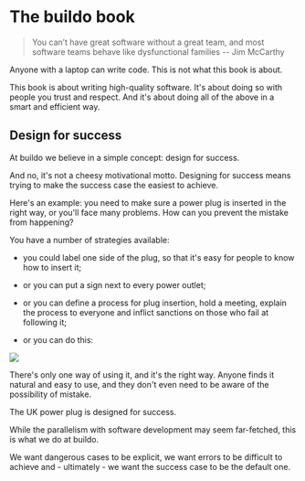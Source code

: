 # The buildo book


> You can’t have great software without a great team, and most software teams behave like dysfunctional families 
--  Jim McCarthy

Anyone with a laptop can write code. This is not what this book is about.

This book is about writing high-quality software. It's about doing so with people you trust and respect. And it's about doing all of the above in a smart and efficient way.

## Design for success
At buildo we believe in a simple concept: design for success.

And no, it's not a cheesy motivational motto.
Designing for success means trying to make the success case the easiest to achieve.

Here's an example: you need to make sure a power plug is inserted in the right way, or you'll face many problems.
How can you prevent the mistake from happening?

You have a number of strategies available:

- you could label one side of the plug, so that it's easy for people to know how to insert it;

- or you can put a sign next to every power outlet;

- or you can define a process for plug insertion, hold a meeting, explain the process to everyone and inflict sanctions on those who fail at following it;

- or you can do this:



![](http://www.schurter.com/var/schurter/storage/ilcatalogue/files/image/datasheet/IM0010572_large.jpg)


There's only one way of using it, and it's the right way. Anyone finds it natural and easy to use, and they don't even need to be aware of the possibility of mistake.

The UK power plug is designed for success.

While the parallelism with software development may seem far-fetched, this is what we do at buildo.

We want dangerous cases to be explicit, we want errors to be difficult to achieve and - ultimately - we want the success case to be the default one.